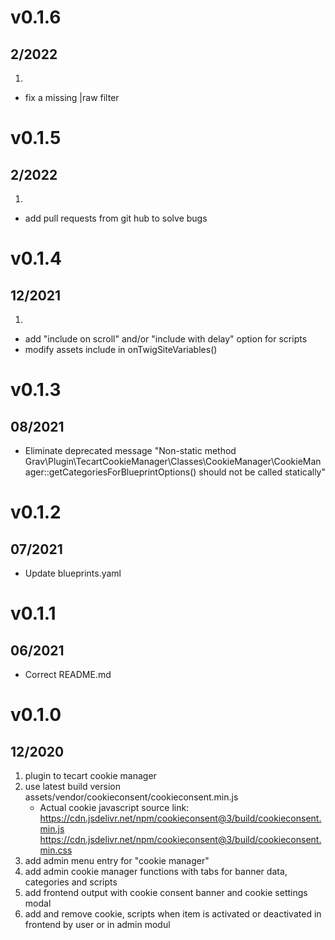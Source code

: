 # v0.1.6
##  2/2022
1. [](#new)
* fix a missing |raw filter

# v0.1.5
##  2/2022
1. [](#new)
* add pull requests from git hub to solve bugs

# v0.1.4
##  12/2021
1. [](#new)
* add "include on scroll" and/or "include with delay" option for scripts
* modify assets include in onTwigSiteVariables()

# v0.1.3
##  08/2021
[](#improved)
* Eliminate deprecated message  "Non-static method Grav\Plugin\TecartCookieManager\Classes\CookieManager\CookieManager::getCategoriesForBlueprintOptions() should not be called statically"

# v0.1.2
##  07/2021
[](#improved)
* Update blueprints.yaml

# v0.1.1
##  06/2021
[](#improved)
* Correct README.md

# v0.1.0
##  12/2020

1. plugin to tecart cookie manager
2. use latest build version assets/vendor/cookieconsent/cookieconsent.min.js
   * Actual cookie javascript source link:
     https://cdn.jsdelivr.net/npm/cookieconsent@3/build/cookieconsent.min.js
     https://cdn.jsdelivr.net/npm/cookieconsent@3/build/cookieconsent.min.css
3. add admin menu entry for "cookie manager"
4. add admin cookie manager functions with tabs for banner data, categories and scripts
5. add frontend output with cookie consent banner and cookie settings modal
6. add and remove cookie, scripts when item is activated or deactivated in frontend by user or  in admin modul


